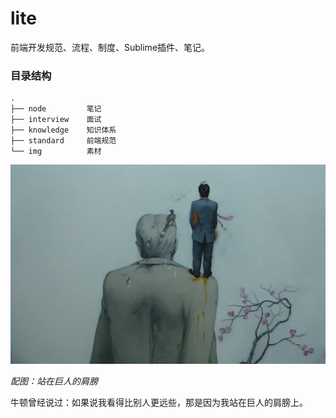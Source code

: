 # lite

前端开发规范、流程、制度、Sublime插件、笔记。


### 目录结构

    .
	├── node         笔记
    ├── interview    面试
    ├── knowledge    知识体系
    ├── standard     前端规范
    └── img          素材


![站在巨人的肩膀](img/super.jpg)

*配图：站在巨人的肩膀*

牛顿曾经说过：如果说我看得比别人更远些，那是因为我站在巨人的肩膀上。

